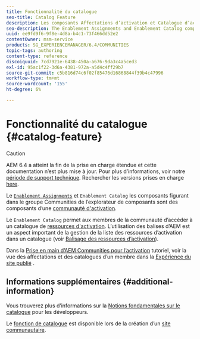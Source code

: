 ```yaml
---
title: Fonctionnalité du catalogue
seo-title: Catalog Feature
description: Les composants Affectations d’activation et Catalogue d’activation sont des composants d’une communauté d’activation.
seo-description: The Enablement Assignments and Enablement Catalog components are components of an enablement community
uuid: ee9fd9f6-9f8e-4d8a-b4c1-73f466dd52e2
contentOwner: msm-service
products: SG_EXPERIENCEMANAGER/6.4/COMMUNITIES
topic-tags: authoring
content-type: reference
discoiquuid: 7cd7921e-6438-450a-a676-9da3c4a5ced3
exl-id: 95ac1f22-3d6a-4381-972a-a5d4c4ff29b7
source-git-commit: c5b816d74c6f02f85476d16868844f39b4c47996
workflow-type: tm+mt
source-wordcount: '155'
ht-degree: 6%

---
```


# Fonctionnalité du catalogue {#catalog-feature}

>[!CAUTION]
>
>AEM 6.4 a atteint la fin de la prise en charge étendue et cette documentation n’est plus mise à jour. Pour plus d’informations, voir notre [période de support technique](https://helpx.adobe.com/fr/support/programs/eol-matrix.html). Rechercher les versions prises en charge [here](https://experienceleague.adobe.com/docs/?lang=fr).

Le [ `Enablement Assignments`](assignments.md) et `Enablement Catalog` les composants figurant dans le groupe Communities de l’explorateur de composants sont des composants d’une [communauté d&#39;activation](overview.md#enablement-community).

Le `Enablement Catalog` permet aux membres de la communauté d’accéder à un catalogue de [ressources d&#39;activation](resources.md). L’utilisation des balises d’AEM est un aspect important de la gestion de la liste des ressources d’activation dans un catalogue (voir [Balisage des ressources d’activation](tag-resources.md)).

Dans la [Prise en main d’AEM Communities pour l’activation](getting-started-enablement.md) tutoriel, voir la vue des affectations et des catalogues d’un membre dans la [Expérience du site publié](enablement-published-site.md) .

## Informations supplémentaires {#additional-information}

Vous trouverez plus d’informations sur la [Notions fondamentales sur le catalogue](catalog-developer-essentials.md) pour les développeurs.

Le [fonction de catalogue](functions.md#catalog-function) est disponible lors de la création d’un [site communautaire](sites-console.md).
